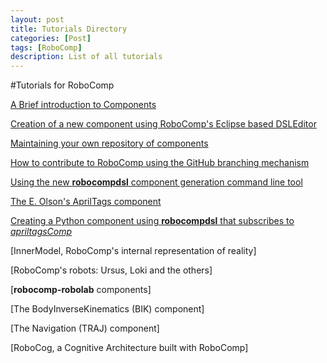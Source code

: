 ```yaml
---
layout: post
title: Tutorials Directory
categories: [Post]
tags: [RoboComp]
description: List of all tutorials
---
```


#Tutorials for RoboComp


[A Brief introduction to Components](components.md)

[Creation of a new component using RoboComp's Eclipse based DSLEditor](component_creation_with_DSLEditor.md)

[Maintaining your own repository of components](using_github.md)

[How to contribute to RoboComp using the GitHub branching mechanism](contribute/contribute.md)

[Using the new **robocompdsl** component generation command line tool](robocompdsl.md)

[The E. Olson's AprilTags component](https://github.com/robocomp/robocomp-robolab/blob/master/components/apriltagsComp/README.md)

[Creating a Python component using **robocompdsl** that subscribes to *apriltagsComp*](robocompdsl_python.md)

[InnerModel, RoboComp's internal representation of reality]

[RoboComp's robots: Ursus, Loki and the others]

[**robocomp-robolab** components]

[The BodyInverseKinematics (BIK) component]

[The Navigation (TRAJ) component]

[RoboCog, a Cognitive Architecture built with RoboComp]






